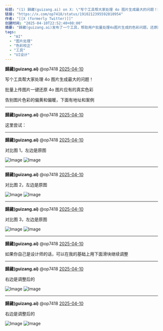 ```yaml
---
标题: "(1) 歸藏(guizang.ai) on X: \"写个工具帮大家处理 4o 图片生成最大的问题！批量上传图片一键还原 4o 图片应有的真实色彩告别图片色彩的偏黄和偏暖，下面有地址和案例 https://t.co/r8CZeHsnTK\" / X"
链接: "https://x.com/op7418/status/1910212395592810954"
作者: "[[X (formerly Twitter)]]"
创建时间: "2025-04-10T22:52:40+08:00"
摘要: "歸藏(guizang.ai)发布了一个工具，帮助用户批量处理4o图片生成的色彩问题，还原图片真实色彩，并提供对比案例和调整选项。"
tags:
  - "AI"
  - "图片处理"
  - "色彩校正"
  - "工具"
  - "UI设计"
---
```

**歸藏(guizang.ai)** @op7418 [2025-04-10](https://x.com/op7418/status/1910212395592810954)

写个工具帮大家处理 4o 图片生成最大的问题！

批量上传图片一键还原 4o 图片应有的真实色彩

告别图片色彩的偏黄和偏暖，下面有地址和案例

---

**歸藏(guizang.ai)** @op7418 [2025-04-10](https://x.com/op7418/status/1910212466669396403)

这里尝试：

---

**歸藏(guizang.ai)** @op7418 [2025-04-10](https://x.com/op7418/status/1910212617429450915)

对比图 1，左边是原图

![Image](https://pbs.twimg.com/media/GoJwNCmacAAxxx0?format=jpg&name=large) ![Image](https://pbs.twimg.com/media/GoJwN0LagAAOA4p?format=jpg&name=large)

---

**歸藏(guizang.ai)** @op7418 [2025-04-10](https://x.com/op7418/status/1910212723360837922)

对比图 2，左边是原图

![Image](https://pbs.twimg.com/media/GoJwUzUasAAW9nx?format=jpg&name=large) ![Image](https://pbs.twimg.com/media/GoJwVzxaQAAZi1y?format=jpg&name=large)

---

**歸藏(guizang.ai)** @op7418 [2025-04-10](https://x.com/op7418/status/1910212842860818778)

对比图 3，左边是原图

![Image](https://pbs.twimg.com/media/GoJwcDVbYAAkFHn?format=jpg&name=large) ![Image](https://pbs.twimg.com/media/GoJwcuYboAA-lFA?format=jpg&name=large)

---

**歸藏(guizang.ai)** @op7418 [2025-04-10](https://x.com/op7418/status/1910216689930883460)

如果你自己是设计师的话，可以在我的基础上用下面滑块继续调整

---

**歸藏(guizang.ai)** @op7418 [2025-04-10](https://x.com/op7418/status/1910222662754033869)

右边是调整后的

![Image](https://pbs.twimg.com/media/GoJ5U-tbkAAAjjP?format=jpg&name=large) ![Image](https://pbs.twimg.com/media/GoJ5V3rbgAA-0GT?format=jpg&name=large)

---

**歸藏(guizang.ai)** @op7418 [2025-04-10](https://x.com/op7418/status/1910222782321045916)

右边是调整后的

![Image](https://pbs.twimg.com/media/GoJ5dTkaEAAfFDN?format=jpg&name=large) ![Image](https://pbs.twimg.com/media/GoJ5d8cb0AAUU5j?format=jpg&name=large)